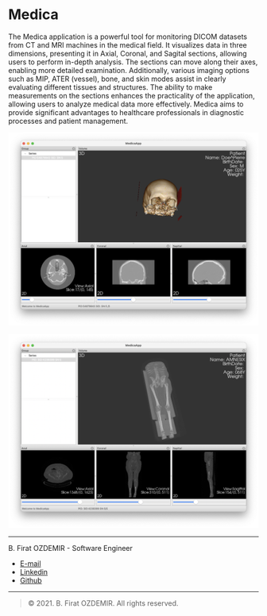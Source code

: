 # Medica

The Medica application is a powerful tool for monitoring DICOM datasets from CT and MRI machines in the medical field. It visualizes data in three dimensions, presenting it in Axial, Coronal, and Sagital sections, allowing users to perform in-depth analysis. The sections can move along their axes, enabling more detailed examination. Additionally, various imaging options such as MIP, ATER (vessel), bone, and skin modes assist in clearly evaluating different tissues and structures. The ability to make measurements on the sections enhances the practicality of the application, allowing users to analyze medical data more effectively. Medica aims to provide significant advantages to healthcare professionals in diagnostic processes and patient management.

![Preview](./assets/medica-1.png)

![Preview](./assets/medica-2.png)

---

B. Firat OZDEMIR - Software Engineer

* [E-mail](b.firat.ozdemir@gmail.com)
* [Linkedin](https://www.linkedin.com/in/bfiratozdemir/)
* [Github](https://github.com/JackCampbell)

---
> © 2021. B. Firat OZDEMIR. All rights reserved.
